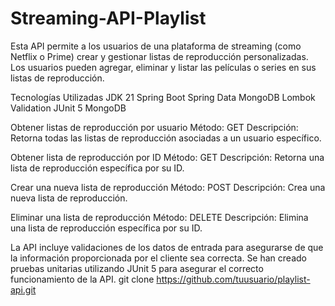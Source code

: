 # Streaming-API-Playlist
Esta API permite a los usuarios de una plataforma de streaming (como Netflix o Prime) crear y gestionar listas de reproducción personalizadas. Los usuarios pueden agregar, eliminar y listar las películas o series en sus listas de reproducción.

Tecnologías Utilizadas
JDK 21
Spring Boot
Spring Data MongoDB
Lombok
Validation
JUnit 5
MongoDB

Obtener listas de reproducción por usuario
Método: GET
Descripción: Retorna todas las listas de reproducción asociadas a un usuario específico.

Obtener lista de reproducción por ID
Método: GET
Descripción: Retorna una lista de reproducción específica por su ID.

Crear una nueva lista de reproducción
Método: POST
Descripción: Crea una nueva lista de reproducción.

Eliminar una lista de reproducción
Método: DELETE
Descripción: Elimina una lista de reproducción específica por su ID.

La API incluye validaciones de los datos de entrada para asegurarse de que la información proporcionada por el cliente sea correcta. 
Se han creado pruebas unitarias utilizando JUnit 5 para asegurar el correcto funcionamiento de la API.
git clone https://github.com/tuusuario/playlist-api.git
